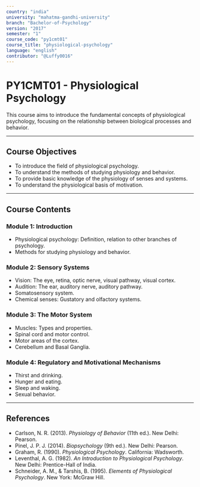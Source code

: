 ```yaml
---
country: "india"
university: "mahatma-gandhi-university"
branch: "Bachelor-of-Psychology"
version: "2017"
semester: "1"
course_code: "py1cmt01"
course_title: "physiological-psychology"
language: "english"
contributor: "@Luffy0016"
---
```

# PY1CMT01 - Physiological Psychology

This course aims to introduce the fundamental concepts of physiological psychology, focusing on the relationship between biological processes and behavior.

---
## Course Objectives

* To introduce the field of physiological psychology.
* To understand the methods of studying physiology and behavior.
* To provide basic knowledge of the physiology of senses and systems.
* To understand the physiological basis of motivation.

---
## Course Contents

### Module 1: Introduction  
* Physiological psychology: Definition, relation to other branches of psychology.
* Methods for studying physiology and behavior.

### Module 2: Sensory Systems  
* Vision: The eye, retina, optic nerve, visual pathway, visual cortex.
* Audition: The ear, auditory nerve, auditory pathway.
* Somatosensory system.
* Chemical senses: Gustatory and olfactory systems.

### Module 3: The Motor System  
* Muscles: Types and properties.
* Spinal cord and motor control.
* Motor areas of the cortex.
* Cerebellum and Basal Ganglia.

### Module 4: Regulatory and Motivational Mechanisms  
* Thirst and drinking.
* Hunger and eating.
* Sleep and waking.
* Sexual behavior.

---
## References
* Carlson, N. R. (2013). *Physiology of Behavior* (11th ed.). New Delhi: Pearson.
* Pinel, J. P. J. (2014). *Biopsychology* (9th ed.). New Delhi: Pearson.
* Graham, R. (1990). *Physiological Psychology*. California: Wadsworth.
* Leventhal, A. G. (1982). *An Introduction to Physiological Psychology*. New Delhi: Prentice-Hall of India.
* Schneider, A. M., & Tarshis, B. (1995). *Elements of Physiological Psychology*. New York: McGraw Hill.